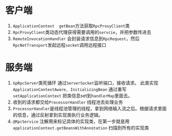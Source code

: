 # 客户端
1. ```ApplicationContext  getBean```方法获取```RpcProxyClient```类
2. ```RpcProxyClient```类动态代理获得需要调用的```servcie```，并把参数传进去
3. ```RemoteInvocationHandler``` 会封装请求信息到```RpcRequest```，然后```RpcNetTransport```发起远程```socket```调用远程接口
# 服务端
1. ```GpRpcServer```类死循环 通过```ServerSocket```监听端口，接收请求。 此类实现```ApplicationContextAware, InitializingBean```
通过重写```setApplicationContext``` 把类信息set到```handlerMap```里面去。
2. 收到的请求都交给```ProcessorHandler``` 线程池去处理业务
3. ```ProcessorHandler```是线程池管理的线程，拿到网络输入流之后。根据请求里面的信息，通过反射拿到实现类执行业务逻辑。
4. ```@RpcService``` 注解用来标记具体的实现类，在第一步就是用```applicationContext.getBeansWithAnnotation``` 扫描到所有的实现类